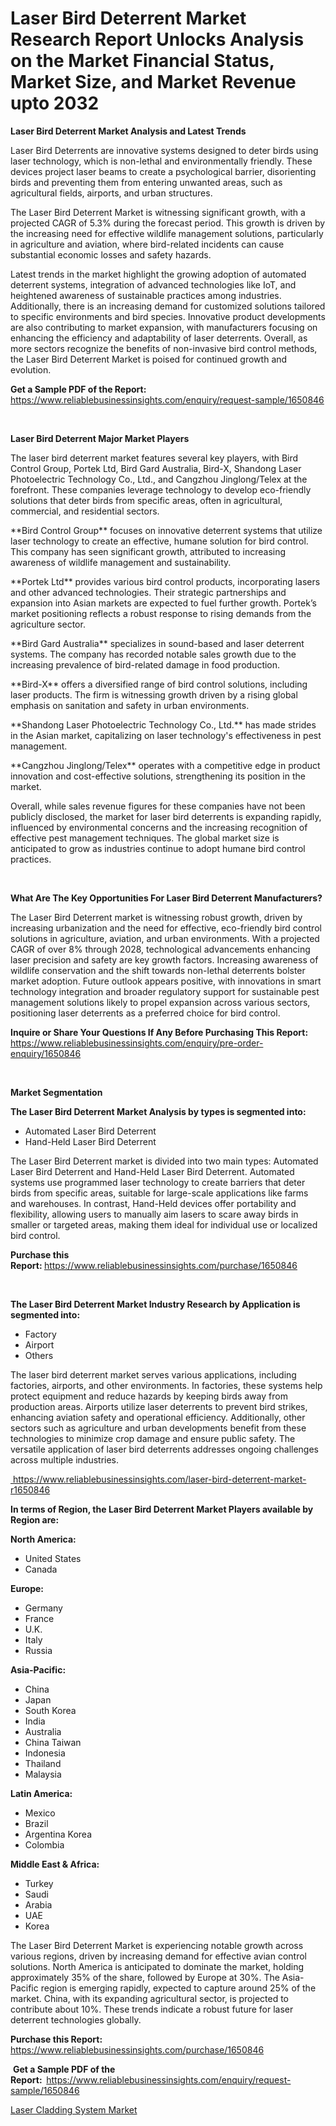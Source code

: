 <p><h1>Laser Bird Deterrent Market Research Report Unlocks Analysis on the Market Financial Status, Market Size, and Market Revenue upto 2032</h1></p><p><strong>Laser Bird Deterrent Market Analysis and Latest Trends</strong></p>
<p><p>Laser Bird Deterrents are innovative systems designed to deter birds using laser technology, which is non-lethal and environmentally friendly. These devices project laser beams to create a psychological barrier, disorienting birds and preventing them from entering unwanted areas, such as agricultural fields, airports, and urban structures. </p><p>The Laser Bird Deterrent Market is witnessing significant growth, with a projected CAGR of 5.3% during the forecast period. This growth is driven by the increasing need for effective wildlife management solutions, particularly in agriculture and aviation, where bird-related incidents can cause substantial economic losses and safety hazards. </p><p>Latest trends in the market highlight the growing adoption of automated deterrent systems, integration of advanced technologies like IoT, and heightened awareness of sustainable practices among industries. Additionally, there is an increasing demand for customized solutions tailored to specific environments and bird species. Innovative product developments are also contributing to market expansion, with manufacturers focusing on enhancing the efficiency and adaptability of laser deterrents. Overall, as more sectors recognize the benefits of non-invasive bird control methods, the Laser Bird Deterrent Market is poised for continued growth and evolution.</p></p>
<p><strong>Get a Sample PDF of the Report:&nbsp;</strong> <a href="https://www.reliablebusinessinsights.com/enquiry/request-sample/1650846?utm_campaign=2439&utm_medium=2&utm_source=Github&utm_content=ia&utm_term=17022025&utm_id=laser-bird-deterrent">https://www.reliablebusinessinsights.com/enquiry/request-sample/1650846</a></p>
<p>&nbsp;</p>
<p><strong>Laser Bird Deterrent Major Market Players</strong></p>
<p><p>The laser bird deterrent market features several key players, with Bird Control Group, Portek Ltd, Bird Gard Australia, Bird-X, Shandong Laser Photoelectric Technology Co., Ltd., and Cangzhou Jinglong/Telex at the forefront. These companies leverage technology to develop eco-friendly solutions that deter birds from specific areas, often in agricultural, commercial, and residential sectors.</p><p>**Bird Control Group** focuses on innovative deterrent systems that utilize laser technology to create an effective, humane solution for bird control. This company has seen significant growth, attributed to increasing awareness of wildlife management and sustainability. </p><p>**Portek Ltd** provides various bird control products, incorporating lasers and other advanced technologies. Their strategic partnerships and expansion into Asian markets are expected to fuel further growth. Portek’s market positioning reflects a robust response to rising demands from the agriculture sector.</p><p>**Bird Gard Australia** specializes in sound-based and laser deterrent systems. The company has recorded notable sales growth due to the increasing prevalence of bird-related damage in food production. </p><p>**Bird-X** offers a diversified range of bird control solutions, including laser products. The firm is witnessing growth driven by a rising global emphasis on sanitation and safety in urban environments.</p><p>**Shandong Laser Photoelectric Technology Co., Ltd.** has made strides in the Asian market, capitalizing on laser technology's effectiveness in pest management. </p><p>**Cangzhou Jinglong/Telex** operates with a competitive edge in product innovation and cost-effective solutions, strengthening its position in the market.</p><p>Overall, while sales revenue figures for these companies have not been publicly disclosed, the market for laser bird deterrents is expanding rapidly, influenced by environmental concerns and the increasing recognition of effective pest management techniques. The global market size is anticipated to grow as industries continue to adopt humane bird control practices.</p></p>
<p>&nbsp;</p>
<p><strong>What Are The Key Opportunities For Laser Bird Deterrent Manufacturers?</strong></p>
<p><p>The Laser Bird Deterrent market is witnessing robust growth, driven by increasing urbanization and the need for effective, eco-friendly bird control solutions in agriculture, aviation, and urban environments. With a projected CAGR of over 8% through 2028, technological advancements enhancing laser precision and safety are key growth factors. Increasing awareness of wildlife conservation and the shift towards non-lethal deterrents bolster market adoption. Future outlook appears positive, with innovations in smart technology integration and broader regulatory support for sustainable pest management solutions likely to propel expansion across various sectors, positioning laser deterrents as a preferred choice for bird control.</p></p>
<p><strong>Inquire or Share Your Questions If Any Before Purchasing This Report:</strong> <a href="https://www.reliablebusinessinsights.com/enquiry/pre-order-enquiry/1650846?utm_campaign=2439&utm_medium=2&utm_source=Github&utm_content=ia&utm_term=17022025&utm_id=laser-bird-deterrent">https://www.reliablebusinessinsights.com/enquiry/pre-order-enquiry/1650846</a></p>
<p>&nbsp;</p>
<p><strong>Market Segmentation</strong></p>
<p><strong>The Laser Bird Deterrent Market Analysis by types is segmented into:</strong></p>
<p><ul><li>Automated Laser Bird Deterrent</li><li>Hand-Held Laser Bird Deterrent</li></ul></p>
<p><p>The Laser Bird Deterrent market is divided into two main types: Automated Laser Bird Deterrent and Hand-Held Laser Bird Deterrent. Automated systems use programmed laser technology to create barriers that deter birds from specific areas, suitable for large-scale applications like farms and warehouses. In contrast, Hand-Held devices offer portability and flexibility, allowing users to manually aim lasers to scare away birds in smaller or targeted areas, making them ideal for individual use or localized bird control.</p></p>
<p><strong>Purchase this Report:&nbsp;</strong><a href="https://www.reliablebusinessinsights.com/purchase/1650846?utm_campaign=2439&utm_medium=2&utm_source=Github&utm_content=ia&utm_term=17022025&utm_id=laser-bird-deterrent">https://www.reliablebusinessinsights.com/purchase/1650846</a></p>
<p>&nbsp;</p>
<p><strong>The Laser Bird Deterrent Market Industry Research by Application is segmented into:</strong></p>
<p><ul><li>Factory</li><li>Airport</li><li>Others</li></ul></p>
<p><p>The laser bird deterrent market serves various applications, including factories, airports, and other environments. In factories, these systems help protect equipment and reduce hazards by keeping birds away from production areas. Airports utilize laser deterrents to prevent bird strikes, enhancing aviation safety and operational efficiency. Additionally, other sectors such as agriculture and urban developments benefit from these technologies to minimize crop damage and ensure public safety. The versatile application of laser bird deterrents addresses ongoing challenges across multiple industries.</p></p>
<p><a href="https://www.reliablebusinessinsights.com/laser-bird-deterrent-market-r1650846?utm_campaign=2439&utm_medium=2&utm_source=Github&utm_content=ia&utm_term=17022025&utm_id=laser-bird-deterrent">&nbsp;https://www.reliablebusinessinsights.com/laser-bird-deterrent-market-r1650846</a></p>
<p><strong>In terms of Region, the Laser Bird Deterrent Market Players available by Region are:</strong></p>
<p>
    <p> <strong> North America: </strong>
        <ul>
            <li>United States</li>
            <li>Canada</li>
        </ul>
        </p> 
    <p> <strong> Europe: </strong>
        <ul>
            <li>Germany</li>
            <li>France</li>
            <li>U.K.</li>
            <li>Italy</li>
            <li>Russia</li>
        </ul>
        </p> 
    <p> <strong> Asia-Pacific: </strong>
        <ul>
            <li>China</li>
            <li>Japan</li>
            <li>South Korea</li>
            <li>India</li>
            <li>Australia</li>
            <li>China Taiwan</li>
            <li>Indonesia</li>
            <li>Thailand</li>
            <li>Malaysia</li>
        </ul>
        </p> 
    <p> <strong> Latin America: </strong>
        <ul>
            <li>Mexico</li>
            <li>Brazil</li>
            <li>Argentina Korea</li>
            <li>Colombia</li>
        </ul>
        </p> 
    <p> <strong> Middle East & Africa: </strong>
        <ul>
            <li>Turkey</li>
            <li>Saudi</li>
            <li>Arabia</li>
            <li>UAE</li>
            <li>Korea</li>
        </ul>
    </p>
    </p>
<p><p>The Laser Bird Deterrent Market is experiencing notable growth across various regions, driven by increasing demand for effective avian control solutions. North America is anticipated to dominate the market, holding approximately 35% of the share, followed by Europe at 30%. The Asia-Pacific region is emerging rapidly, expected to capture around 25% of the market. China, with its expanding agricultural sector, is projected to contribute about 10%. These trends indicate a robust future for laser deterrent technologies globally.</p></p>
<p><strong>Purchase this Report: </strong><a href="https://www.reliablebusinessinsights.com/purchase/1650846?utm_campaign=2439&utm_medium=2&utm_source=Github&utm_content=ia&utm_term=17022025&utm_id=laser-bird-deterrent">https://www.reliablebusinessinsights.com/purchase/1650846</a></p>
<p>&nbsp;<strong>Get a Sample PDF of the Report:&nbsp;&nbsp;</strong><a href="https://www.reliablebusinessinsights.com/enquiry/request-sample/1650846?utm_campaign=2439&utm_medium=2&utm_source=Github&utm_content=ia&utm_term=17022025&utm_id=laser-bird-deterrent">https://www.reliablebusinessinsights.com/enquiry/request-sample/1650846</a></p>
<p><strong></strong></p>
<p><p><a href="https://github.com/mathastilley812967/Market-Research-Report-List-1/blob/main/laser-cladding-system-market.md?utm_campaign=2439&utm_medium=2&utm_source=Github&utm_content=ia&utm_term=17022025&utm_id=laser-bird-deterrent">Laser Cladding System Market</a></p></p>